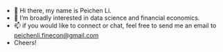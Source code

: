 - 👋 Hi there, my name is Peichen Li.
- 👀 I’m broadly interested in data science and financial economics.
- 📫 if you would like to connect or chat, feel free to send me an email to peichenli.finecon@gmail.com
- Cheers!

<!---
peichenli3/peichenli3 is a ✨ special ✨ repository because its `README.md` (this file) appears on your GitHub profile.
You can click the Preview link to take a look at your changes.
--->
